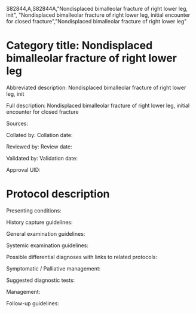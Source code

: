 S82844,A,S82844A,"Nondisplaced bimalleolar fracture of right lower leg, init", "Nondisplaced bimalleolar fracture of right lower leg, initial encounter for closed fracture","Nondisplaced bimalleolar fracture of right lower leg"
# Category title: Nondisplaced bimalleolar fracture of right lower leg

Abbreviated description: Nondisplaced bimalleolar fracture of right lower leg, init

Full description: Nondisplaced bimalleolar fracture of right lower leg, initial encounter for closed fracture

Sources:

Collated by:
Collation date:

Reviewed by:
Review date:

Validated by:
Validation date:

Approval UID:

# Protocol description

Presenting conditions:

History capture guidelines:

General examination guidelines:

Systemic examination guidelines:

Possible differential diagnoses with links to related protocols:

Symptomatic / Palliative management:

Suggested diagnostic tests:

Management:

Follow-up guidelines:
